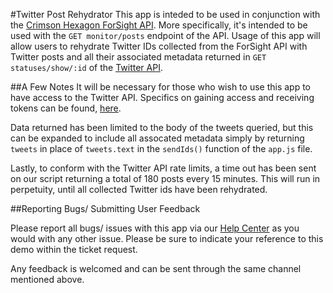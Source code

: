 #Twitter Post Rehydrator
This app is inteded to be used in conjunction with the [Crimson Hexagon ForSight API](https://api.crimsonhexagon.com/api/chs/index.html). More specifically, it's intended to be used with the `GET monitor/posts` endpoint of the API. Usage of this app will allow users to rehydrate Twitter IDs collected from the ForSight API with Twitter posts and all their associated metadata returned in `GET statuses/show/:id` of the [Twitter API](https://dev.twitter.com/rest/reference/get/statuses/show/%3Aid). 

##A Few Notes
It will be necessary for those who wish to use this app to have access to the Twitter API. Specifics on gaining access and receiving tokens can be found, [here](https://dev.twitter.com/oauth/overview).

Data returned has been limited to the body of the tweets queried, but this can be expanded to include all assocated metadata simply by returning `tweets` in place of `tweets.text` in the `sendIds()` function of the `app.js` file. 

Lastly, to conform with the Twitter API rate limits, a time out has been sent on our script returning a total of 180 posts every 15 minutes. This will run in perpetuity, until all collected Twitter ids have been rehydrated.


##Reporting Bugs/ Submitting User Feedback

Please report all bugs/ issues with this app via our [Help Center](https://crimsonhexagon.zendesk.com/hc/en-us) as you would with any other issue. Please be sure to indicate your reference to this demo within the ticket request.

Any feedback is welcomed and can be sent through the same channel mentioned above.
